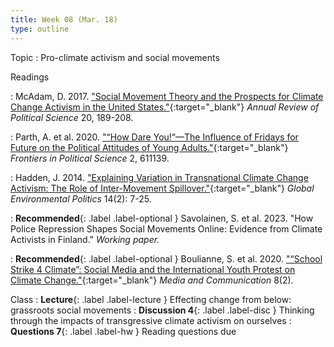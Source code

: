 ```yaml
---
title: Week 08 (Mar. 18)
type: outline
---
```


Topic
: Pro-climate activism and social movements

Readings

: McAdam, D. 2017. ["Social Movement Theory and the Prospects for Climate Change Activism in the United States."](https://doi.org/10.1146/annurev-polisci-052615-025801){:target="_blank"} _Annual Review of Political Science_ 20, 189-208.

: Parth, A. et al. 2020. ["“How Dare You!“—The Influence of Fridays for Future on the Political Attitudes of Young Adults."](https://doi.org/10.3389/fpos.2020.611139){:target="_blank"} _Frontiers in Political Science_ 2, 611139.

: Hadden, J. 2014. ["Explaining Variation in Transnational Climate Change Activism: The Role of Inter-Movement Spillover."](https://doi.org/10.1162/GLEP_a_00225){:target="_blank"} _Global Environmental Politics_ 14(2): 7-25.

: **Recommended**{: .label .label-optional } Savolainen, S. et al. 2023. "How Police Repression Shapes Social Movements Online: Evidence from Climate Activists in Finland." _Working paper._ 

: **Recommended**{: .label .label-optional } Boulianne, S. et al. 2020. ["“School Strike 4 Climate”: Social Media and the International Youth Protest on Climate Change."](http://dx.doi.org/10.17645/mac.v8i2.2768){:target="_blank"} _Media and Communication_ 8(2).

Class
: **Lecture**{: .label .label-lecture } Effecting change from below: grassroots social movements
: **Discussion 4**{: .label .label-disc } Thinking through the impacts of transgressive climate activism on ourselves
: **Questions 7**{: .label .label-hw } Reading questions due
